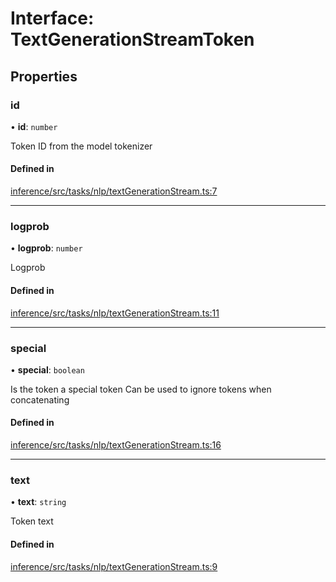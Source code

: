 # Interface: TextGenerationStreamToken

## Properties

### id

• **id**: `number`

Token ID from the model tokenizer

#### Defined in

[inference/src/tasks/nlp/textGenerationStream.ts:7](https://github.com/huggingface/huggingface.js/blob/main/packages/inference/src/tasks/nlp/textGenerationStream.ts#L7)

___

### logprob

• **logprob**: `number`

Logprob

#### Defined in

[inference/src/tasks/nlp/textGenerationStream.ts:11](https://github.com/huggingface/huggingface.js/blob/main/packages/inference/src/tasks/nlp/textGenerationStream.ts#L11)

___

### special

• **special**: `boolean`

Is the token a special token
Can be used to ignore tokens when concatenating

#### Defined in

[inference/src/tasks/nlp/textGenerationStream.ts:16](https://github.com/huggingface/huggingface.js/blob/main/packages/inference/src/tasks/nlp/textGenerationStream.ts#L16)

___

### text

• **text**: `string`

Token text

#### Defined in

[inference/src/tasks/nlp/textGenerationStream.ts:9](https://github.com/huggingface/huggingface.js/blob/main/packages/inference/src/tasks/nlp/textGenerationStream.ts#L9)
